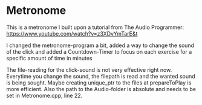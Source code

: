 # Metronome

This is a metronome I built upon a tutorial from The Audio Programmer: https://www.youtube.com/watch?v=z3XDvYmTarE&t

I changed the metronome-program a bit, added a way to change the sound of the click and added a Countdown-Timer to focus on each exercise for a specific amount of time in minutes

The file-reading for the click-sound is not very effective right now. Everytime you change the sound, the filepath is read and the wanted sound is being sought. Maybe creating unique_ptr to the files at prepareToPlay is more efficient.
Also the path to the Audio-folder is absolute and needs to be set in Metronome.cpp, line 22.
